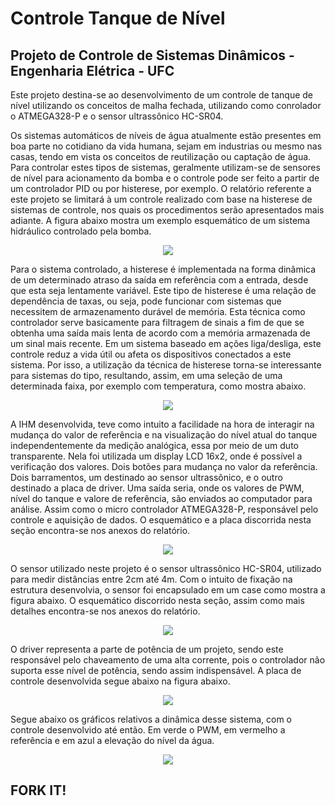 # Controle Tanque de Nível
## Projeto de Controle de Sistemas Dinâmicos - Engenharia Elétrica  - UFC


  Este projeto destina-se ao desenvolvimento de um controle de tanque de nível utilizando os conceitos de malha fechada, utilizando como conrolador o ATMEGA328-P e o sensor ultrassônico HC-SR04.

  Os sistemas automáticos de níveis de água atualmente estão presentes em boa parte no cotidiano da vida humana, sejam em industrias ou mesmo nas casas, tendo em vista os conceitos de reutilização ou captação de água. Para controlar estes tipos de sistemas, geralmente utilizam-se de sensores de nível para acionamento da bomba e o controle pode ser feito a partir de um controlador PID ou por histerese, por exemplo. O relatório referente a este projeto se limitará à um controle realizado com base na histerese de sistemas de controle, nos quais os procedimentos serão apresentados mais adiante. A figura abaixo mostra um exemplo esquemático de um sistema hidráulico controlado pela bomba.

<p align="center">
  <img src="https://user-images.githubusercontent.com/17098382/34068150-bfeddaa0-e215-11e7-84ae-49b37334c09f.png">
</p>

  Para o sistema controlado, a histerese é implementada na forma dinâmica de um determinado atraso da saída em referência com a entrada, desde que esta seja lentamente variável. Este tipo de histerese é uma relação de dependência de taxas, ou seja, pode funcionar com sistemas que necessitem de armazenamento durável de memória. Esta técnica como controlador serve basicamente para filtragem de sinais a fim de que se obtenha uma saída mais lenta de acordo com a memória armazenada de um sinal mais recente. 
Em um sistema baseado em ações liga/desliga, este controle reduz a vida útil ou afeta os dispositivos conectados a este sistema. Por isso, a utilização da técnica de histerese torna-se interessante para sistemas do tipo, resultando, assim, em uma seleção de uma determinada faixa, por exemplo com temperatura, como mostra abaixo.

<p align="center">
  <img src="https://user-images.githubusercontent.com/17098382/34068152-c3eecb1e-e215-11e7-9883-49f15a5febb3.png">
</p>

  A IHM desenvolvida, teve como intuito a facilidade na hora de interagir na mudança do valor de referência e na visualização do nível atual do tanque independentemente da medição analógica, essa por meio de um duto transparente. Nela foi utilizada um display LCD 16x2, onde é possível a verificação dos valores. Dois botões para mudança no valor da referência. Dois barramentos, um destinado ao sensor ultrassônico, e o outro destinado a placa de driver. Uma saída seria, onde os valores de PWM, nível do tanque e valore de referência, são enviados ao computador para análise. Assim como o micro controlador ATMEGA328-P, responsável pelo controle e aquisição de dados. O esquemático e a placa discorrida nesta seção encontra-se nos anexos do relatório.
  
<p align="center">
  <img src="https://user-images.githubusercontent.com/17098382/34068253-d9ac694c-e216-11e7-8fab-0cd89c61a441.png">
</p>

  O sensor utilizado neste projeto é o sensor ultrassônico HC-SR04, utilizado para medir distâncias entre 2cm até 4m. Com o intuito de fixação na estrutura desenvolvia, o sensor foi encapsulado em um case como mostra a figura abaixo. O esquemático discorrido nesta seção, assim como mais detalhes encontra-se nos anexos do relatório.

<p align="center">
  <img src="https://user-images.githubusercontent.com/17098382/34068255-dd05d0a6-e216-11e7-8f38-6c91a22ef8b0.png">
</p>

  O driver representa a parte de potência de um projeto, sendo este responsável pelo chaveamento de uma alta corrente, pois o controlador não suporta esse nível de potência, sendo assim indispensável. A placa de controle desenvolvida segue abaixo na figura abaixo.

<p align="center">
  <img src="https://user-images.githubusercontent.com/17098382/34068256-e0c36dfc-e216-11e7-869f-49f4a5daf665.png">
</p>

  Segue abaixo os gráficos relativos a dinâmica desse sistema, com o controle desenvolvido até então. Em verde o PWM, em vermelho a referência e em azul a elevação do nível da água.

<p align="center">
  <img src="https://user-images.githubusercontent.com/17098382/34068270-e4cc452c-e216-11e7-8269-c5abbfba5c6c.png">
</p>


## FORK IT!




